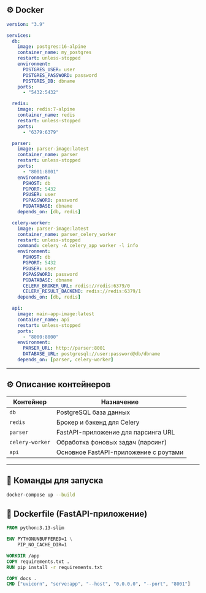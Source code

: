 ## ⚙️ Docker

```yaml
version: "3.9"

services:
  db:
    image: postgres:16-alpine
    container_name: my_postgres
    restart: unless-stopped
    environment:
      POSTGRES_USER: user
      POSTGRES_PASSWORD: password
      POSTGRES_DB: dbname
    ports:
      - "5432:5432"

  redis:
    image: redis:7-alpine
    container_name: redis
    restart: unless-stopped
    ports:
      - "6379:6379"

  parser:
    image: parser-image:latest
    container_name: parser
    restart: unless-stopped
    ports:
      - "8001:8001"
    environment:
      PGHOST: db
      PGPORT: 5432
      PGUSER: user
      PGPASSWORD: password
      PGDATABASE: dbname
    depends_on: [db, redis]

  celery-worker:
    image: parser-image:latest
    container_name: parser_celery_worker
    restart: unless-stopped
    command: celery -A celery_app worker -l info
    environment:
      PGHOST: db
      PGPORT: 5432
      PGUSER: user
      PGPASSWORD: password
      PGDATABASE: dbname
      CELERY_BROKER_URL: redis://redis:6379/0
      CELERY_RESULT_BACKEND: redis://redis:6379/1
    depends_on: [db, redis]

  api:
    image: main-app-image:latest
    container_name: api
    restart: unless-stopped
    ports:
      - "8000:8000"
    environment:
      PARSER_URL: http://parser:8001
      DATABASE_URL: postgresql://user:password@db/dbname
    depends_on: [parser, celery-worker]
```

---

## ⚙️ Описание контейнеров

| Контейнер       | Назначение                            |
| --------------- | ------------------------------------- |
| `db`            | PostgreSQL база данных                |
| `redis`         | Брокер и бэкенд для Celery            |
| `parser`        | FastAPI-приложение для парсинга URL   |
| `celery-worker` | Обработка фоновых задач (парсинг)     |
| `api`           | Основное FastAPI-приложение с роутами |

---

## 🚀 Команды для запуска

```bash
docker-compose up --build
```

## 🐍 Dockerfile (FastAPI-приложение)

```dockerfile
FROM python:3.13-slim

ENV PYTHONUNBUFFERED=1 \
    PIP_NO_CACHE_DIR=1

WORKDIR /app
COPY requirements.txt .
RUN pip install -r requirements.txt

COPY docs .
CMD ["uvicorn", "serve:app", "--host", "0.0.0.0", "--port", "8001"]
```